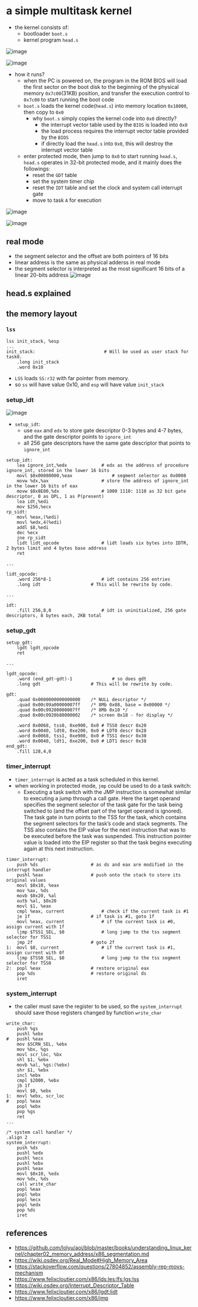 # a simple multitask kernel
* the kernel consists of:
    * bootloader `boot.s`
    * kernel program `head.s`

![image](https://user-images.githubusercontent.com/35479537/233770738-2578e5ce-ec51-4529-ac90-19b3940de67c.png)

![image](https://user-images.githubusercontent.com/35479537/233770748-192096b5-3c0a-45b4-8dc7-161e5d2057eb.png)

* how it runs?
    * when the PC is powered on, the program in the ROM BIOS will load the first sector on the boot disk to the beginning of the physical memory `0x7c00`(31KB) position, and transfer the execution control to `0x7c00` to start running the boot code
    * `boot.s` loads the kernel code(`head.s`) into memory location `0x10000`, then copy to `0x0`
        * why `boot.s` simply copies the kernel code into `0x0` directly?
            * the interrupt vector table used by the `BIOS` is loaded into `0x0`
            * the load process requires the interrupt vector table provided by the `BIOS`
            * if directly load the `head.s` into `0x0`, this will destroy the interrupt vector table
    * enter protected mode, then jump to `0x0` to start running `head.s`, `head.s` operates in 32-bit protected mode, and it mainly does the followings:
        * reset the `GDT` table
        * set the system timer chip
        * reset the `IDT` table and set the clock and system call interrupt gate
        * move to task `A` for execution

![image](https://user-images.githubusercontent.com/35479537/233771049-a171077e-633e-40e2-8994-baed4873fa4b.png)

![image](https://user-images.githubusercontent.com/35479537/233772418-5bf64419-5e0b-48fc-972f-adb0806994fe.png)


## real mode
* the segment selector and the offset are both pointers of 16 bits
* linear address is the same as physical adderss in real mode
* the segment selector is interpreted as the most significant 16 bits of a linear 20-bits address
![image](https://user-images.githubusercontent.com/35479537/233884440-5d234ef2-fa2b-4f29-aaad-74c7d72f6c6f.png)


## head.s explained

## the memory layout

### `lss`
```assembly
lss init_stack, %esp
...
init_stack:                          # Will be used as user stack for task0.
	.long init_stack
	.word 0x10
```
* `LSS` loads `SS:r32` with far pointer from memory.
* so `ss` will have value 0x10, and `esp` will have value `init_stack`

### setup_idt
![image](https://user-images.githubusercontent.com/35479537/235299109-ae1a4006-e50a-4c58-a6c6-c53d675bc26a.png)
* `setup_idt`:
	* use `eax` and `edx` to store gate descriptor 0-3 bytes and 4-7 bytes, and the gate descriptor points to `ignore_int`
	* all 256 gate descriptors have the same gate descriptor that points to `ignore_int`

```assembly
setup_idt:
	lea ignore_int,%edx				# edx as the address of procedure ignore_int, stored in the lower 16 bits
	movl $0x00080000,%eax				# segment selector as 0x0008
	movw %dx,%ax					# store the address of ignore_int in the lower 16 bits of eax
	movw $0x8E00,%dx				# 1000 1110: 1110 as 32 bit gate descriptor, 0 as DPL, 1 as P(present)
	lea idt,%edi
	mov $256,%ecx
rp_sidt:
	movl %eax,(%edi)
	movl %edx,4(%edi)
	addl $8,%edi
	dec %ecx
	jne rp_sidt
	lidt lidt_opcode				# lidt loads six bytes into IDTR, 2 bytes limit and 4 bytes base address
	ret

...

lidt_opcode:
	.word 256*8-1					# idt contains 256 entries
	.long idt					# This will be rewrite by code. 

...

idt:
	.fill 256,8,0					# idt is uninitialized, 256 gate descriptors, 8 bytes each, 2KB total
```

### setup_gdt
```assembly
setup_gdt:
	lgdt lgdt_opcode
	ret

...

lgdt_opcode:
	.word (end_gdt-gdt)-1				# so does gdt 
	.long gdt					# This will be rewrite by code.

gdt:
	.quad 0x0000000000000000	/* NULL descriptor */
	.quad 0x00c09a00000007ff	/* 8Mb 0x08, base = 0x00000 */
	.quad 0x00c09200000007ff	/* 8Mb 0x10 */
	.quad 0x00c0920b80000002	/* screen 0x18 - for display */

	.word 0x0068, tss0, 0xe900, 0x0	# TSS0 descr 0x20
	.word 0x0040, ldt0, 0xe200, 0x0	# LDT0 descr 0x28
	.word 0x0068, tss1, 0xe900, 0x0	# TSS1 descr 0x30
	.word 0x0040, ldt1, 0xe200, 0x0	# LDT1 descr 0x38
end_gdt:
	.fill 128,4,0
```

### timer_interrupt
* `timer_interrupt` is acted as a task scheduled in this kernel.
* when working in protected mode, `jmp` could be used to do a task switch:
	* Executing a task switch with the JMP instruction is somewhat similar to executing a jump through a call gate. Here the target operand specifies the segment selector of the task gate for the task being switched to (and the offset part of the target operand is ignored). The task gate in turn points to the TSS for the task, which contains the segment selectors for the task’s code and stack segments. The TSS also contains the EIP value for the next instruction that was to be executed before the task was suspended. This instruction pointer value is loaded into the EIP register so that the task begins executing again at this next instruction.
```assembly
timer_interrupt:
	push %ds					# as ds and eax are modified in the interrupt handler
	pushl %eax					# push onto the stack to store its original values
	movl $0x10, %eax
	mov %ax, %ds
	movb $0x20, %al
	outb %al, $0x20
	movl $1, %eax
	cmpl %eax, current				# check if the current task is #1
	je 1f						# if task is #1, goto 1f
	movl %eax, current				# if the current task is #0, assign current with 1f
	ljmp $TSS1_SEL, $0				# long jump to the tss segment selector for TSS1
	jmp 2f						# goto 2f
1:	movl $0, current				# if the current task is #1, assign current with 0f
	ljmp $TSS0_SEL, $0				# long jump to the tss segment selector for TSS0
2:	popl %eax					# restore original eax
	pop %ds						# restore original ds
	iret
```
### system_interrupt
* the caller must save the register to be used, so the `system_interrupt` should save those registers changed by function `write_char`
```assembly
write_char:
	push %gs
	pushl %ebx
#	pushl %eax
	mov $SCRN_SEL, %ebx
	mov %bx, %gs
	movl scr_loc, %bx
	shl $1, %ebx
	movb %al, %gs:(%ebx)
	shr $1, %ebx
	incl %ebx
	cmpl $2000, %ebx
	jb 1f
	movl $0, %ebx
1:	movl %ebx, scr_loc	
#	popl %eax
	popl %ebx
	pop %gs
	ret
...

/* system call handler */
.align 2
system_interrupt:
	push %ds
	pushl %edx
	pushl %ecx
	pushl %ebx
	pushl %eax
	movl $0x10, %edx
	mov %dx, %ds
	call write_char
	popl %eax
	popl %ebx
	popl %ecx
	popl %edx
	pop %ds
	iret
```
## references
* https://github.com/lolyu/aoi/blob/master/books/understanding_linux_kernel/chapter02_memory_address/x86_segmentation.md
* https://wiki.osdev.org/Real_Mode#High_Memory_Area
* https://stackoverflow.com/questions/27804852/assembly-rep-movs-mechanism
* https://www.felixcloutier.com/x86/lds:les:lfs:lgs:lss
* https://wiki.osdev.org/Interrupt_Descriptor_Table
* https://www.felixcloutier.com/x86/lgdt:lidt
* https://www.felixcloutier.com/x86/jmp

